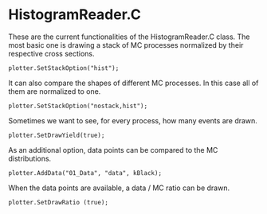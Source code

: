 # HistogramReader.C

These are the current functionalities of the HistogramReader.C class. The most basic one is drawing a stack of MC processes normalized by their respective cross sections.

    plotter.SetStackOption("hist");

It can also compare the shapes of different MC processes. In this case all of them are normalized to one.

    plotter.SetStackOption("nostack,hist");

Sometimes we want to see, for every process, how many events are drawn.

    plotter.SetDrawYield(true);

As an additional option, data points can be compared to the MC distributions.

    plotter.AddData("01_Data", "data", kBlack);

When the data points are available, a data / MC ratio can be drawn.

    plotter.SetDrawRatio (true);
